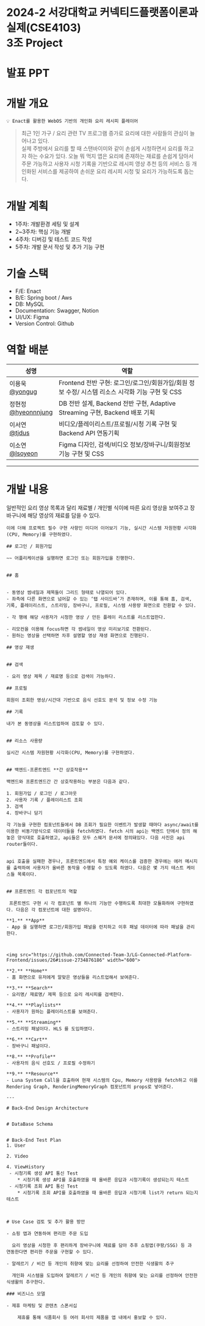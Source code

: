 # 2024-2 서강대학교 커넥티드플랫폼이론과실제(CSE4103)<br/>3조 Project

# 발표 PPT

# 개발 개요

```
💡 Enact를 활용한 WebOS 기반의 개인화 요리 레시피 플레이어
```

> 최근 1인 가구 / 요리 관련 TV 프로그램 증가로 요리에 대한 사람들의 관심이 늘어나고 있다.  
> 실제 주방에서 요리를 할 때 스탠바이미와 같이 손쉽게 시청하면서 요리를 하고자 하는 수요가 있다.
> 오늘 뭐 먹지 앱은 요리에 존재하는 재료를 손쉽게 담아서 주문 가능하고 사용자 시청 기록을 기반으로 레시피 영상 추천 등의 서비스 등 개인화된 서비스를 제공하여 손쉬운 요리 레시피 시청 및 요리가 가능하도록 돕는다.

# 개발 계획

- 1주차: 개발환경 세팅 및 설계
- 2~3주차: 핵심 기능 개발
- 4주차: 디버깅 및 테스트 코드 작성
- 5주차: 개발 문서 작성 및 추가 기능 구현

# 기술 스택

- F/E: Enact
- B/E: Spring boot / Aws
- DB: MySQL
- Documentation: Swagger, Notion
- UI/UX: Figma
- Version Control: Github

# 역할 배분

| 성명                                                      | 역할                                                                                             |
| --------------------------------------------------------- | ------------------------------------------------------------------------------------------------ |
| 이용욱</br>[@yongug](https://github.com/yongug)           | Frontend 전반 구현: 로그인/로그인/회원가입/회원 정보 수정/ 시스템 리소스 시각화 기능 구현 및 CSS |
| 정현정</br>[@hyeonnnjung](https://github.com/hyeonnnjung) | DB 전반 설계, Backend 전반 구현, Adaptive Streaming 구현, Backend 배포 기획                         |
| 이서연</br>[@tjdus](https://github.com/tjdus)             | 비디오/플레이리스트/프로필/시청 기록 구현 및 Backend API 연동기획                                |
| 이소연</br>[@lsoyeon](https://github.com/lsoyeon)         | Figma 디자인, 검색/비디오 정보/장바구니/회원정보 기능 구현 및 CSS                                |

---

# 개발 내용

일반적인 요리 영상 목록과 달리 재료별 / 개인별 식이에 따른 요리 영상을 보여주고 장바구니에 해당 영상의 재료를 담을 수 있다.

```어플리케이션의 전반적인 흐름도는 위와 같다.
이에 더해 프로젝트 필수 구현 사항인 미디어 이어보기 기능, 실시간 시스템 자원현황 시각화(CPU, Memory)를 구현하였다.

## 로그인 / 회원가입

~~ 어플리케이션을 실행하면 로그인 또는 회원가입을 진행한다.


## 홈


- 동영상 썸네일과 제목들이 그리드 형태로 나열되어 있다.
- 좌측에 다른 화면으로 넘어갈 수 있는 ‘탭 사이드바’가 존재하며, 이를 통해 홈, 검색, 기록, 플레이리스트, 스트리밍, 장바구니, 프로필, 시스템 사용량 화면으로 전환할 수 있다.

- 각 행에 해당 사용자가 시청한 영상 / 만든 플레이 리스트를 리스트업한다.

- 리모컨을 이용해 focus하면 각 썸네일이 영상 미리보기로 전환된다.
- 원하는 영상을 선택하면 차후 설명할 영상 재생 화면으로 진행된다.

## 영상 재생


## 검색

- 요리 영상 제목 / 재료명 등으로 검색이 가능하다.

## 프로필

회원이 조회한 영상/시간대 기반으로 음식 선호도 분석 및 정보 수정 기능

## 기록

내가 본 동영상을 리스트업하여 검토할 수 있다.


## 리소스 사용량

실시간 시스템 자원현황 시각화(CPU, Memory)를 구현하였다.


## 백엔드-프론트엔드 **간 상호작용**

백엔드와 프론트엔드간 간 상호작용하는 부분은 다음과 같다.

1. 회원가입 / 로그인 / 로그아웃
2. 사용자 기록 / 플레이리스트 조회
3. 검색
4. 장바구니 담기

각 기능을 구현한 컴포넌트들에서 DB 조회가 필요한 이벤트가 발생할 때마다 async/await를 이용한 비동기방식으로 데이터들을 fetch하였다. fetch 시의 api는 백엔드 단에서 정의 해놓은 양식대로 호출하였고, api들은 모두 스웨거 문서에 정의돼있다. 다음 사진은 api router들이다.


api 호출을 실패한 경우나, 프론트엔드에서 특정 예외 케이스를 검증한 경우에는 에러 메시지를 출력하여 사용자가 올바른 동작을 수행할 수 있도록 하였다. 다음은 몇 가지 테스트 케이스들 목록이다.


## 프론트엔드 각 컴포넌트의 역할

 프론트엔드 구현 시 각 컴포넌트 별 하나의 기능만 수행하도록 최대한 모듈화하여 구현하였다. 다음은 각 컴포넌트에 대한 설명이다.

**1.** **App**
- App 을 실행하면 로그인/회원가입 패널을 런치하고 이후 패널 데이터에 따라 패널을 관리한다.



<img src="https://github.com/Connected-Team-3/LG-Connected-Platform-Frontend/issues/26#issue-2734876186" width="600">

**2.** **Home**
- 홈 화면으로 유저에게 알맞은 영상들을 리스트업해서 보여준다.

**3.** **Search**
- 요리명/ 재료명/ 제목 등으로 요리 레시피를 검색한다.

**4.** **Playlists**
- 사용자가 원하는 플레이리스트를 보여준다.

**5.** **Streaming**
- 스트리밍 패널이다. HLS 를 도입하였다.

**6.** **Cart**
- 장바구니 패널이다.

**8.** **Profile**
- 사용자의 음식 선호도 / 프로필 수정하기

**9.** **Resource**
- Luna System Call을 호출하여 현재 시스템의 Cpu, Memory 사용량을 fetch하고 이를 Rendering Graph, RenderingMemoryGraph 컴포넌트의 props로 넣어준다.

---

# Back-End Design Architecture


# DataBase Schema


# Back-End Test Plan
1. User

2. Video

4. ViewHistory
 - 시청기록 생성 API 통신 Test
    * 시청기록 생성 API를 호출하였을 때 올바른 응답과 시청기록이 생성되는지 테스트
 - 시청기록 조회 API 통신 Test
    * 시청기록 조회 API를 호출하였을 때 올바른 응답과 시청기록 list가 return 되는지 테스트



# Use Case 검토 및 추가 활용 방안

- 쇼핑 앱과 연동하여 편리한 주문 도입

  요리 영상을 시청한 후 편리하게 장바구니에 재료를 담아 추후 쇼핑앱(쿠팡/SSG) 등 과 연동한다면 편리한 주문을 구현할 수 있다.

- 알레르기 / 비건 등 개인의 취향에 맞는 요리를 선정하여 안전한 식생활의 추구

  개인화 시스템을 도입하여 알레르기 / 비건 등 개인의 취향에 맞는 요리를 선정하여 안전한 식생활의 추구한다.

### 비즈니스 모델

- 제휴 마케팅 및 콘텐츠 스폰서십

    제휴를 통해 식품회사 등 여러 회사의 제품을 앱 내에서 홍보할 수 있다.
```
